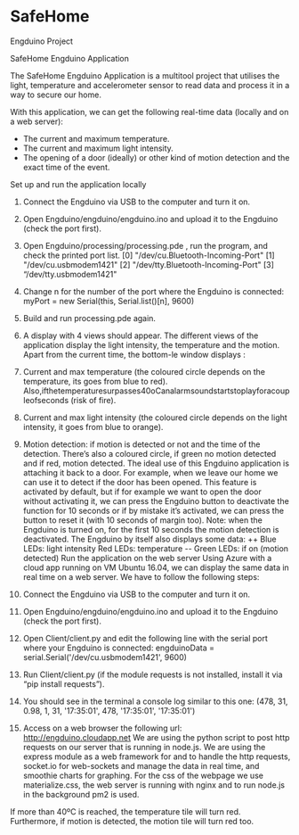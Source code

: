 # SafeHome

Engduino Project

SafeHome Engduino Application

The SafeHome Engduino Application is a multitool project that utilises the light, temperature and accelerometer sensor to read data and process it in a way to secure our home.

With this application, we can get the following real-time data (locally and on a web server):
- The current and maximum temperature.
- The current and maximum light intensity.
- The opening of a door (ideally) or other kind of motion detection and the exact time of the event.

Set up and run the application locally

1. Connect the Engduino via USB to the computer and turn it on.
2. Open Engduino/engduino/engduino.ino and upload it to the Engduino (check the port first).
3. Open Engduino/processing/processing.pde , run the program, and check the printed port list.
       [0] "/dev/cu.Bluetooth-Incoming-Port"
       [1] "/dev/cu.usbmodem1421"
       [2] "/dev/tty.Bluetooth-Incoming-Port"
       [3] “/dev/tty.usbmodem1421"
4. Change n for the number of the port where the Engduino is connected: myPort = new Serial(this, Serial.list()[n], 9600)
5. Build and run processing.pde again.
6. A display with 4 views should appear.
The different views of the application display the light intensity, the temperature and the motion. Apart from the current time, the bottom-le  window displays :

1. Current and max temperature (the coloured circle depends on the temperature, its goes from blue to red). Also,ifthetemperaturesurpasses40oCanalarmsoundstartstoplayforacoupleofseconds (risk of fire).
2. Current and max light intensity (the coloured circle depends on the light intensity, it goes from blue to orange).
3. Motion detection: if motion is detected or not and the time of the detection. There’s also a coloured circle, if green no motion detected and if red, motion detected.
The ideal use of this Engduino application is attaching it back to a door. For example, when we leave our home we can use it to detect if the door has been opened. This feature is activated by default, but if for example we want to open the door without activating it, we can press the Engduino button to deactivate the function for 10 seconds or if by mistake it’s activated, we can press the button to reset it (with 10 seconds of margin too). Note: when the Engduino is turned on, for the first 10 seconds the motion detection is deactivated.
The Engduino by itself also displays some data: ++
Blue LEDs: light intensity Red LEDs: temperature
-- Green LEDs: if on (motion detected)
Run the application on the web server
Using Azure with a cloud app running on VM Ubuntu 16.04, we can display the same data in real time on a web server. We have to follow the following steps:
1. Connect the Engduino via USB to the computer and turn it on.
2. Open Engduino/engduino/engduino.ino and upload it to the Engduino (check the port first).
3. Open Client/client.py and edit the following line with the serial port where your Engduino is
connected:
     engduinoData = serial.Serial('/dev/cu.usbmodem1421', 9600)
4. Run Client/client.py (if the module requests is not installed, install it via “pip install requests”).
5. You should see in the terminal a console log similar to this one:
             (478, 31, 0.98, 1, 31, '17:35:01', 478, '17:35:01', '17:35:01')
6. Access on a web browser the following url: http://engduino.cloudapp.net
 We are using the python script to post http requests on our server that is running in node.js. We are using the express module as a web framework for and to handle the http requests, socket.io for web-sockets and manage the data in real time, and smoothie charts for graphing. For the css of the webpage we use materialize.css, the web server is running with nginx and to run node.js in the background pm2 is used.

If more than 40ºC is reached, the temperature tile will turn red. Furthermore, if motion is detected, the motion tile will turn red too.
